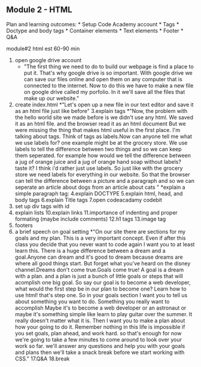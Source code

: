 ## Module 2 - HTML ##

Plan and learning outcomes: 
    * Setup Code Academy account
    * Tags
    * Doctype and body tags
    * Container elements
    * Text elements
    * Footer
    * Q&A
        
    
module#2 html		est 60-90 min

1. open google drive account
	* "The first thing we need to do to build our webpage is find a place to put it. 
		That's why google drive is so important. With google drive we can save our files online and open them
		on any computer that is connected to the internet. Now to do this we have to make a new file on google 
		drive called my porfolio. In it we'll  save all the files that make up our website."
2. create index.html
	*"Let's open up a new file in our text editor and save it as an html file just like before"
3.explain tags
	*"Now, the problem with the hello world site we made before is we didn't use any html.
		We saved it as an html file. and the browser read it as an html document
		But we were missing the thing that makes html useful in the first place.
		I'm talking about tags. Think of tags as labels.Now can anyone tell me what we use labels for?
		one example might be at the grocery store. We use labels to tell the difference between two things
		and so we can keep them seperated.
 		for example how would we tell the difference between a jug of orange juice and a jug
		of orange hand soap without labels? taste it? I think i'd rather just use labels.
		So just like with the grocery store we need labels for everything in our website. 
		So that the browser can tell the difference between a picture and a paragraph and so we can 
		seperate an article about dogs from an article about cats  "
	*explain a simple paragraph tag:
4.explain DOCTYPE
5.explain html, head, and body tags	
6.explain Title tags
7.open codeacadamy codebit
8. set up div tags with id
9. explain lists
10.explain links
11.importance of indenting and proper formating (maybe include comments)
12.h1 tags
13.image tag
14. footers
15. a brief speech on goal setting
	*"On our site there are sections for my goals and my plan. This is a very important concept. Even if after this class
	you decide that you never want to code again I want you to at least learn this. There is a huge difference
	between a dream and a goal.Anyone can dream and it's good to dream because dreams are where all good things start.
	But forget what you've heard on the disney channel.Dreams don't come true.Goals come true! A goal is a dream with
	a plan. and a plan is just a bunch of little goals or steps that will acomplish one big goal. So say our goal is to become
	a web developer, what would the first step be in our plan to become one? Learn how to use html! that's step one. So
	in your goals section I want you to tell us about something you want to do. Something you really want to accomplish
	Maybe it's to become a web developer or an astronaut or maybe it's something simple like
	learn to play guitar over the summer. It really doesn't matter what it is. Then I want you to make a plan about how your going to 
	do it. Remember nothing in this life is impossible if you set goals, plan ahead, and work hard.
	so that's enough for now we're going to take a few minutes to come around to look over your work so far. we'll
	answer any questions and help you with your goals and plans then we'll take a snack break before we start working
	with CSS."
17.Q&A
18.break